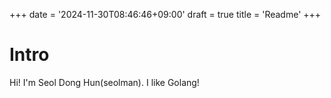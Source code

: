 +++
date = '2024-11-30T08:46:46+09:00'
draft = true
title = 'Readme'
+++
# Intro

Hi! I'm Seol Dong Hun(seolman). I like Golang!

